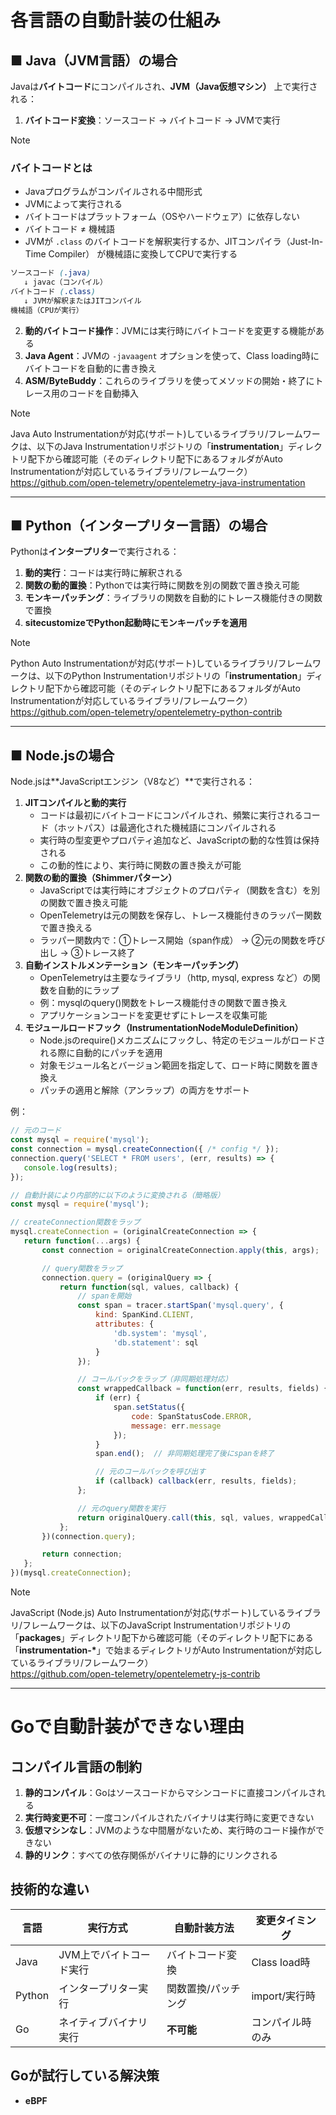 # 各言語の自動計装の仕組み

## ■ Java（JVM言語）の場合
Javaは**バイトコード**にコンパイルされ、**JVM（Java仮想マシン）** 上で実行される：

1. **バイトコード変換**：ソースコード → バイトコード → JVMで実行

> [!NOTE]  
> ### バイトコードとは
> - Javaプログラムがコンパイルされる中間形式
> - JVMによって実行される
> - バイトコードはプラットフォーム（OSやハードウェア）に依存しない
> - バイトコード ≠ 機械語
> - JVMが `.class` のバイトコードを解釈実行するか、JITコンパイラ（Just-In-Time Compiler） が機械語に変換してCPUで実行する
> ```scss
> ソースコード (.java)
>    ↓ javac（コンパイル）
> バイトコード (.class)
>    ↓ JVMが解釈またはJITコンパイル
> 機械語（CPUが実行）
> ```

2. **動的バイトコード操作**：JVMには実行時にバイトコードを変更する機能がある
3. **Java Agent**：JVMの `-javaagent` オプションを使って、Class loading時にバイトコードを自動的に書き換え
4. **ASM/ByteBuddy**：これらのライブラリを使ってメソッドの開始・終了にトレース用のコードを自動挿入

> [!NOTE]  
> Java Auto Instrumentationが対応(サポート)しているライブラリ/フレームワークは、以下のJava Instrumentationリポジトリの「**instrumentation**」ディレクトリ配下から確認可能（そのディレクトリ配下にあるフォルダがAuto Instrumentationが対応しているライブラリ/フレームワーク）  
> https://github.com/open-telemetry/opentelemetry-java-instrumentation

---

## ■ Python（インタープリター言語）の場合
Pythonは**インタープリター**で実行される：

1. **動的実行**：コードは実行時に解釈される
2. **関数の動的置換**：Pythonでは実行時に関数を別の関数で置き換え可能
3. **モンキーパッチング**：ライブラリの関数を自動的にトレース機能付きの関数で置換
4. **sitecustomizeでPython起動時にモンキーパッチを適用**

> [!NOTE]  
> Python Auto Instrumentationが対応(サポート)しているライブラリ/フレームワークは、以下のPython Instrumentationリポジトリの「**instrumentation**」ディレクトリ配下から確認可能（そのディレクトリ配下にあるフォルダがAuto Instrumentationが対応しているライブラリ/フレームワーク）  
> https://github.com/open-telemetry/opentelemetry-python-contrib

---

## ■ Node.jsの場合
Node.jsは**JavaScriptエンジン（V8など）**で実行される：

1. **JITコンパイルと動的実行**
   - コードは最初にバイトコードにコンパイルされ、頻繁に実行されるコード（ホットパス）は最適化された機械語にコンパイルされる
   - 実行時の型変更やプロパティ追加など、JavaScriptの動的な性質は保持される
   - この動的性により、実行時に関数の置き換えが可能
2. **関数の動的置換（Shimmerパターン）**
   - JavaScriptでは実行時にオブジェクトのプロパティ（関数を含む）を別の関数で置き換え可能
   - OpenTelemetryは元の関数を保存し、トレース機能付きのラッパー関数で置き換える
   - ラッパー関数内で：①トレース開始（span作成） → ②元の関数を呼び出し → ③トレース終了
3. **自動インストルメンテーション（モンキーパッチング）**
   - OpenTelemetryは主要なライブラリ（http, mysql, express など）の関数を自動的にラップ
   - 例：mysqlのquery()関数をトレース機能付きの関数で置き換え
   - アプリケーションコードを変更せずにトレースを収集可能
4. **モジュールロードフック（InstrumentationNodeModuleDefinition）**
   - Node.jsのrequire()メカニズムにフックし、特定のモジュールがロードされる際に自動的にパッチを適用
   - 対象モジュール名とバージョン範囲を指定して、ロード時に関数を置き換え
   - パッチの適用と解除（アンラップ）の両方をサポート

例：
```javascript
// 元のコード
const mysql = require('mysql');
const connection = mysql.createConnection({ /* config */ });
connection.query('SELECT * FROM users', (err, results) => {
   console.log(results);
});

// 自動計装により内部的に以下のように変換される（簡略版）
const mysql = require('mysql');

// createConnection関数をラップ
mysql.createConnection = (originalCreateConnection => {
   return function(...args) {
       const connection = originalCreateConnection.apply(this, args);

       // query関数をラップ
       connection.query = (originalQuery => {
           return function(sql, values, callback) {
               // spanを開始
               const span = tracer.startSpan('mysql.query', {
                   kind: SpanKind.CLIENT,
                   attributes: {
                       'db.system': 'mysql',
                       'db.statement': sql
                   }
               });

               // コールバックをラップ（非同期処理対応）
               const wrappedCallback = function(err, results, fields) {
                   if (err) {
                       span.setStatus({
                           code: SpanStatusCode.ERROR,
                           message: err.message
                       });
                   }
                   span.end();  // 非同期処理完了後にspanを終了

                   // 元のコールバックを呼び出す
                   if (callback) callback(err, results, fields);
               };

               // 元のquery関数を実行
               return originalQuery.call(this, sql, values, wrappedCallback);
           };
       })(connection.query);

       return connection;
   };
})(mysql.createConnection);
```

> [!NOTE]  
> JavaScript (Node.js) Auto Instrumentationが対応(サポート)しているライブラリ/フレームワークは、以下のJavaScript Instrumentationリポジトリの「**packages**」ディレクトリ配下から確認可能（そのディレクトリ配下にある「__instrumentation-*__」で始まるディレクトリがAuto Instrumentationが対応しているライブラリ/フレームワーク）  
> https://github.com/open-telemetry/opentelemetry-js-contrib

---

# Goで自動計装ができない理由
## **コンパイル言語の制約**
1. **静的コンパイル**：Goはソースコードからマシンコードに直接コンパイルされる
2. **実行時変更不可**：一度コンパイルされたバイナリは実行時に変更できない
3. **仮想マシンなし**：JVMのような中間層がないため、実行時のコード操作ができない
4. **静的リンク**：すべての依存関係がバイナリに静的にリンクされる

## **技術的な違い**

| 言語 | 実行方式 | 自動計装方法 | 変更タイミング |
|------|----------|--------------|----------------|
| Java | JVM上でバイトコード実行 | バイトコード変換 | Class load時 |
| Python | インタープリター実行 | 関数置換/パッチング | import/実行時 |
| Go | ネイティブバイナリ実行 | **不可能** | コンパイル時のみ |

## **Goが試行している解決策**
- **eBPF**

